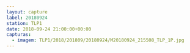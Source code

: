 ```yaml
---
layout: capture
label: 20180924
station: TLP1
date: 2018-09-24 21:00:00+00:00
capturas:
  - imagem: TLP1/2018/201809/20180924/M20180924_215508_TLP_1P.jpg
---
```

